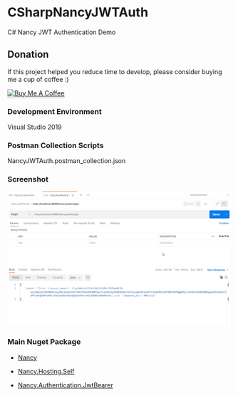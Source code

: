 # CSharpNancyJWTAuth
C# Nancy JWT Authentication Demo



## Donation

If this project helped you reduce time to develop, please consider buying me a cup of coffee :)

<a href="https://www.buymeacoffee.com/ongyishen" 
target="_blank">
<img src="https://www.buymeacoffee.com/assets/img/custom_images/orange_img.png" 
alt="Buy Me A Coffee" style="height: 41px !important;width: 174px !important;box-shadow: 0px 3px 2px 0px rgba(190, 190, 190, 0.5) !important;-webkit-box-shadow: 0px 3px 2px 0px rgba(190, 190, 190, 0.5) !important;" ></a>



### Development Environment

Visual Studio 2019



### Postman Collection Scripts

NancyJWTAuth.postman_collection.json



### Screenshot

<img src="https://github.com/ongyishen/CSharpNancyJWTAuth/blob/main/Sample.gif?raw=true" />

### Main Nuget Package

- [Nancy](https://github.com/NancyFx/Nancy)

- [Nancy.Hosting.Self](https://github.com/NancyFx/Nancy)

- [Nancy.Authentication.JwtBearer](https://github.com/catcherwong/Nancy.Authentication.JwtBearer)

